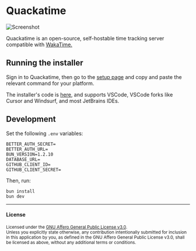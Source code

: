 # Quackatime

![Screenshot](https://files.catbox.moe/02c2v9.png)

Quackatime is an open-source, self-hostable time tracking server compatible with [WakaTime.](https://waka.hackclub.com)

## Running the installer

Sign in to Quackatime, then go to the [setup page](https://quack.skyfall.dev) and copy and paste the relevant command for your platform.

The installer's code is [here](https://github.com/quackatime/extension-installer), and supports VSCode, VSCode forks like Cursor and Windsurf, and most JetBrains IDEs.

## Development

Set the following `.env` variables:

```
BETTER_AUTH_SECRET=
BETTER_AUTH_URL=
BUN_VERSION=1.2.10
DATABASE_URL=
GITHUB_CLIENT_ID=
GITHUB_CLIENT_SECRET=
```

Then, run:

```
bun install
bun dev
```

---

#### License

<sup>
Licensed under the <a href="LICENSE">GNU Affero General Public License v3.0</a>.
</sup>

<br>

<sub>
Unless you explicitly state otherwise, any contribution intentionally submitted
for inclusion in this application by you, as defined in the GNU Affero General Public License v3.0, shall
be licensed as above, without any additional terms or conditions.
</sub>
